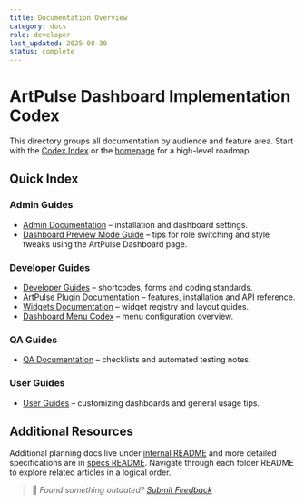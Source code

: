 ```yaml
---
title: Documentation Overview
category: docs
role: developer
last_updated: 2025-08-30
status: complete
---
```


# ArtPulse Dashboard Implementation Codex

This directory groups all documentation by audience and feature area. Start with the [Codex Index](./codex_index.md) or the [homepage](./index.md) for a high-level roadmap.

## Quick Index

### Admin Guides
- [Admin Documentation](admin/README.md) – installation and dashboard settings.
- [Dashboard Preview Mode Guide](dashboard-preview-mode-guide.md) – tips for role switching and style tweaks using the ArtPulse Dashboard page.

### Developer Guides
- [Developer Guides](developer/README.md) – shortcodes, forms and coding standards.
- [ArtPulse Plugin Documentation](ArtPulse_Plugin_Documentation.md) – features, installation and API reference.
- [Widgets Documentation](widgets/README.md) – widget registry and layout guides.
- [Dashboard Menu Codex](dashboard-menu-codex.md) – menu configuration overview.

### QA Guides
- [QA Documentation](qa/README.md) – checklists and automated testing notes.

### User Guides
- [User Guides](user/README.md) – customizing dashboards and general usage tips.

## Additional Resources
Additional planning docs live under [internal README](internal/README.md) and more detailed specifications are in [specs README](specs/README.md). Navigate through each folder README to explore related articles in a logical order.

> 💬 *Found something outdated? [Submit Feedback](feedback.md)*
